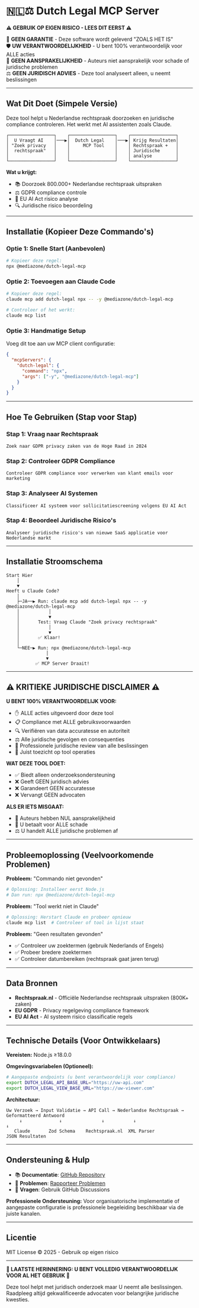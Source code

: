 # 🇳🇱⚖️ Dutch Legal MCP Server

**⚠️ GEBRUIK OP EIGEN RISICO - LEES DIT EERST ⚠️**

🚨 **GEEN GARANTIE** - Deze software wordt geleverd "ZOALS HET IS"  
🛡️ **UW VERANTWOORDELIJKHEID** - U bent 100% verantwoordelijk voor ALLE acties  
📝 **GEEN AANSPRAKELIJKHEID** - Auteurs niet aansprakelijk voor schade of juridische problemen  
⚖️ **GEEN JURIDISCH ADVIES** - Deze tool analyseert alleen, u neemt beslissingen  

---

## Wat Dit Doet (Simpele Versie)

Deze tool helpt u Nederlandse rechtspraak doorzoeken en juridische compliance controleren. Het werkt met AI assistenten zoals Claude.

```
┌─────────────────┐    ┌─────────────────┐    ┌─────────────────┐
│  U Vraagt AI    │───▶│  Dutch Legal    │───▶│ Krijg Resultaten│
│ "Zoek privacy   │    │     MCP Tool    │    │ Rechtspraak +   │
│  rechtspraak"   │    │                 │    │ Juridische      │
│                 │    │                 │    │ analyse         │
└─────────────────┘    └─────────────────┘    └─────────────────┘
```

**Wat u krijgt:**
- 📚 Doorzoek 800.000+ Nederlandse rechtspraak uitspraken
- ⚖️ GDPR compliance controle  
- 🤖 EU AI Act risico analyse
- 🔍 Juridische risico beoordeling

---

## Installatie (Kopieer Deze Commando's)

### Optie 1: Snelle Start (Aanbevolen)
```bash
# Kopieer deze regel:
npx @mediazone/dutch-legal-mcp
```

### Optie 2: Toevoegen aan Claude Code
```bash
# Kopieer deze regel:
claude mcp add dutch-legal npx -- -y @mediazone/dutch-legal-mcp

# Controleer of het werkt:
claude mcp list
```

### Optie 3: Handmatige Setup
Voeg dit toe aan uw MCP client configuratie:

```json
{
  "mcpServers": {
    "dutch-legal": {
      "command": "npx",
      "args": ["-y", "@mediazone/dutch-legal-mcp"]
    }
  }
}
```

---

## Hoe Te Gebruiken (Stap voor Stap)

### Stap 1: Vraag naar Rechtspraak
```
Zoek naar GDPR privacy zaken van de Hoge Raad in 2024
```

### Stap 2: Controleer GDPR Compliance  
```
Controleer GDPR compliance voor verwerken van klant emails voor marketing
```

### Stap 3: Analyseer AI Systemen
```
Classificeer AI systeem voor sollicitatiescreening volgens EU AI Act
```

### Stap 4: Beoordeel Juridische Risico's
```
Analyseer juridische risico's van nieuwe SaaS applicatie voor Nederlandse markt
```

---

## Installatie Stroomschema

```
Start Hier
    │
    ▼
Heeft u Claude Code?
    │
    ├─JA──▶ Run: claude mcp add dutch-legal npx -- -y @mediazone/dutch-legal-mcp
    │           │
    │           ▼
    │       Test: Vraag Claude "Zoek privacy rechtspraak"
    │           │
    │           ▼
    │       ✅ Klaar!
    │
    └─NEE─▶ Run: npx @mediazone/dutch-legal-mcp
               │
               ▼
           ✅ MCP Server Draait!
```

---

## **⚠️ KRITIEKE JURIDISCHE DISCLAIMER ⚠️**

**U BENT 100% VERANTWOORDELIJK VOOR:**
- ✋ ALLE acties uitgevoerd door deze tool
- 📋 Compliance met ALLE gebruiksvoorwaarden  
- 🔍 Verifiëren van data accuratesse en autoriteit
- ⚖️ Alle juridische gevolgen en consequenties
- 💼 Professionele juridische review van alle beslissingen
- 🎯 Juist toezicht op tool operaties

**WAT DEZE TOOL DOET:**
- ✅ Biedt alleen onderzoeksondersteuning
- ❌ Geeft GEEN juridisch advies
- ❌ Garandeert GEEN accuratesse
- ❌ Vervangt GEEN advocaten

**ALS ER IETS MISGAAT:**
- 🚫 Auteurs hebben NUL aansprakelijkheid
- 💸 U betaalt voor ALLE schade
- ⚖️ U handelt ALLE juridische problemen af

---

## Probleemoplossing (Veelvoorkomende Problemen)

**Probleem:** "Commando niet gevonden"
```bash
# Oplossing: Installeer eerst Node.js
# Dan run: npx @mediazone/dutch-legal-mcp
```

**Probleem:** "Tool werkt niet in Claude"
```bash
# Oplossing: Herstart Claude en probeer opnieuw
claude mcp list  # Controleer of tool in lijst staat
```

**Probleem:** "Geen resultaten gevonden"
- ✅ Controleer uw zoektermen (gebruik Nederlands of Engels)
- ✅ Probeer bredere zoektermen
- ✅ Controleer datumbereiken (rechtspraak gaat jaren terug)

---

## Data Bronnen

- **Rechtspraak.nl** - Officiële Nederlandse rechtspraak uitspraken (800K+ zaken)
- **EU GDPR** - Privacy regelgeving compliance framework  
- **EU AI Act** - AI systeem risico classificatie regels

---

## Technische Details (Voor Ontwikkelaars)

**Vereisten:** Node.js ≥18.0.0

**Omgevingsvariabelen (Optioneel):**
```bash
# Aangepaste endpoints (u bent verantwoordelijk voor compliance)
export DUTCH_LEGAL_API_BASE_URL="https://uw-api.com"
export DUTCH_LEGAL_VIEW_BASE_URL="https://uw-viewer.com"
```

**Architectuur:**
```
Uw Verzoek → Input Validatie → API Call → Nederlandse Rechtspraak → Geformatteerd Antwoord
     ↓              ↓               ↓           ↓                           ↓
   Claude       Zod Schema    Rechtspraak.nl  XML Parser             JSON Resultaten
```

---

## Ondersteuning & Hulp

- 📚 **Documentatie**: [GitHub Repository](https://github.com/mediazone/dutch-legal-mcp)
- 🐛 **Problemen**: [Rapporteer Problemen](https://github.com/mediazone/dutch-legal-mcp/issues)
- 💬 **Vragen**: Gebruik GitHub Discussions

**Professionele Ondersteuning:**
Voor organisatorische implementatie of aangepaste configuratie is professionele begeleiding beschikbaar via de juiste kanalen.

---

## Licentie

MIT License © 2025 - Gebruik op eigen risico

---

**🚨 LAATSTE HERINNERING: U BENT VOLLEDIG VERANTWOORDELIJK VOOR AL HET GEBRUIK 🚨**

Deze tool helpt met juridisch onderzoek maar U neemt alle beslissingen.
Raadpleeg altijd gekwalificeerde advocaten voor belangrijke juridische kwesties.